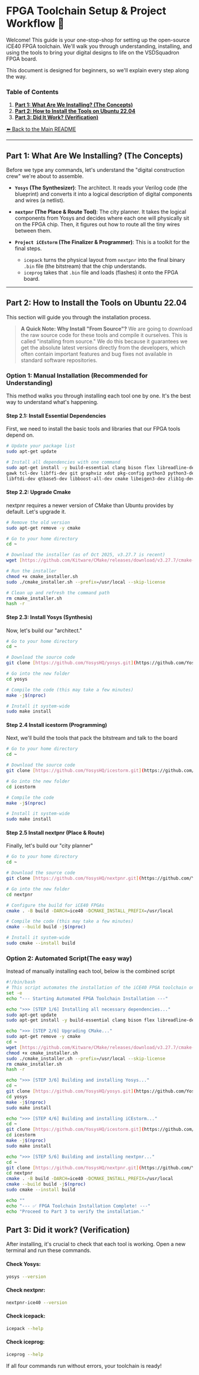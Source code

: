 # FPGA Toolchain Setup & Project Workflow 🚀

Welcome! This guide is your one-stop-shop for setting up the open-source iCE40 FPGA toolchain. We'll walk you through understanding, installing, and using the tools to bring your digital designs to life on the VSDSquadron FPGA board.

This document is designed for beginners, so we'll explain every step along the way.

### Table of Contents
1.  [**Part 1: What Are We Installing? (The Concepts)**](#part-1-what-are-we-installing-the-concepts)
2.  [**Part 2: How to Install the Tools on Ubuntu 22.04**](#part-2-how-to-install-the-tools-on-ubuntu-2204)
3.  [**Part 3: Did It Work? (Verification)**](#part-3-did-it-work-verification)

[⬅️ Back to the Main README](README.md)

---

## Part 1: What Are We Installing? (The Concepts)

Before we type any commands, let's understand the "digital construction crew" we're about to assemble.

* **`Yosys` (The Synthesizer)**: The architect. It reads your Verilog code (the blueprint) and converts it into a logical description of digital components and wires (a netlist).

* **`nextpnr` (The Place & Route Tool)**: The city planner. It takes the logical components from Yosys and decides where each one will physically sit on the FPGA chip. Then, it figures out how to route all the tiny wires between them.

* **`Project iCEstorm` (The Finalizer & Programmer)**: This is a toolkit for the final steps.
    * `icepack` turns the physical layout from `nextpnr` into the final binary `.bin` file (the bitstream) that the chip understands.
    * `iceprog` takes that `.bin` file and loads (flashes) it onto the FPGA board.

---

## Part 2: How to Install the Tools on Ubuntu 22.04

This section will guide you through the installation process.

> **A Quick Note: Why Install "From Source"?**
> We are going to download the raw source code for these tools and compile it ourselves. This is called "installing from source." We do this because it guarantees we get the absolute latest versions directly from the developers, which often contain important features and bug fixes not available in standard software repositories.

### Option 1: Manual Installation (Recommended for Understanding)

This method walks you through installing each tool one by one. It's the best way to understand what's happening.

#### **Step 2.1: Install Essential Dependencies**
First, we need to install the basic tools and libraries that our FPGA tools depend on.

```bash
# Update your package list
sudo apt-get update

# Install all dependencies with one command
sudo apt-get install -y build-essential clang bison flex libreadline-dev \
gawk tcl-dev libffi-dev git graphviz xdot pkg-config python3 python3-dev \
libftdi-dev qtbase5-dev libboost-all-dev cmake libeigen3-dev zlib1g-dev python-is-python3
```

#### **Step 2.2: Upgrade Cmake**
nextpnr requires a newer version of CMake than Ubuntu provides by default. Let's upgrade it.

```bash
# Remove the old version
sudo apt-get remove -y cmake

# Go to your home directory
cd ~

# Download the installer (as of Oct 2025, v3.27.7 is recent)
wget [https://github.com/Kitware/CMake/releases/download/v3.27.7/cmake-3.27.7-linux-x86_64.sh](https://github.com/Kitware/CMake/releases/download/v3.27.7/cmake-3.27.7-linux-x86_64.sh) -O cmake_installer.sh

# Run the installer
chmod +x cmake_installer.sh
sudo ./cmake_installer.sh --prefix=/usr/local --skip-license

# Clean up and refresh the command path
rm cmake_installer.sh
hash -r
```
#### **Step 2.3: Install Yosys (Synthesis)**
Now, let's build our "architect."

```bash
# Go to your home directory
cd ~

# Download the source code
git clone [https://github.com/YosysHQ/yosys.git](https://github.com/YosysHQ/yosys.git)

# Go into the new folder
cd yosys

# Compile the code (this may take a few minutes)
make -j$(nproc)

# Install it system-wide
sudo make install
```

#### **Step 2.4 Install icestorm (Programming)**
Next, we'll build the tools that pack the bitstream and talk to the board

```bash
# Go to your home directory
cd ~

# Download the source code
git clone [https://github.com/YosysHQ/icestorm.git](https://github.com/YosysHQ/icestorm.git)

# Go into the new folder
cd icestorm

# Compile the code
make -j$(nproc)

# Install it system-wide
sudo make install
```

#### **Step 2.5 Install nextpnr (Place & Route)**
Finally, let's build our "city planner"
```bash
# Go to your home directory
cd ~

# Download the source code
git clone [https://github.com/YosysHQ/nextpnr.git](https://github.com/YosysHQ/nextpnr.git)

# Go into the new folder
cd nextpnr

# Configure the build for iCE40 FPGAs
cmake . -B build -DARCH=ice40 -DCMAKE_INSTALL_PREFIX=/usr/local

# Compile the code (this may take a few minutes)
cmake --build build -j$(nproc)

# Install it system-wide
sudo cmake --install build
```
### Option 2: Automated Script(The easy way)
Instead of manually installing each tool, below is the combined script
```bash
#!/bin/bash
# This script automates the installation of the iCE40 FPGA toolchain on Ubuntu 22.04.
set -e
echo "--- Starting Automated FPGA Toolchain Installation ---"

echo ">>> [STEP 1/6] Installing all necessary dependencies..."
sudo apt-get update
sudo apt-get install -y build-essential clang bison flex libreadline-dev gawk tcl-dev libffi-dev git graphviz xdot pkg-config python3 python3-dev libftdi-dev qtbase5-dev libboost-all-dev cmake libeigen3-dev zlib1g-dev python-is-python3

echo ">>> [STEP 2/6] Upgrading CMake..."
sudo apt-get remove -y cmake
cd ~
wget [https://github.com/Kitware/CMake/releases/download/v3.27.7/cmake-3.27.7-linux-x86_64.sh](https://github.com/Kitware/CMake/releases/download/v3.27.7/cmake-3.27.7-linux-x86_64.sh) -O cmake_installer.sh
chmod +x cmake_installer.sh
sudo ./cmake_installer.sh --prefix=/usr/local --skip-license
rm cmake_installer.sh
hash -r

echo ">>> [STEP 3/6] Building and installing Yosys..."
cd ~
git clone [https://github.com/YosysHQ/yosys.git](https://github.com/YosysHQ/yosys.git)
cd yosys
make -j$(nproc)
sudo make install

echo ">>> [STEP 4/6] Building and installing iCEstorm..."
cd ~
git clone [https://github.com/YosysHQ/icestorm.git](https://github.com/YosysHQ/icestorm.git)
cd icestorm
make -j$(nproc)
sudo make install

echo ">>> [STEP 5/6] Building and installing nextpnr..."
cd ~
git clone [https://github.com/YosysHQ/nextpnr.git](https://github.com/YosysHQ/nextpnr.git)
cd nextpnr
cmake . -B build -DARCH=ice40 -DCMAKE_INSTALL_PREFIX=/usr/local
cmake --build build -j$(nproc)
sudo cmake --install build

echo ""
echo "--- ✅ FPGA Toolchain Installation Complete! ---"
echo "Proceed to Part 3 to verify the installation."
```

## Part 3: Did it work? (Verification)
After installing, it's crucial to check that each tool is working. Open a new terminal and run these commands.
#### Check Yosys:
```bash
yosys --version
```
#### Check nextpnr:
```bash
nextpnr-ice40 --version
```

#### Check icepack:
```bash 
icepack --help
```

#### Check iceprog:
```bash
iceprog --help
```
If all four commands run without errors, your toolchain is ready!
